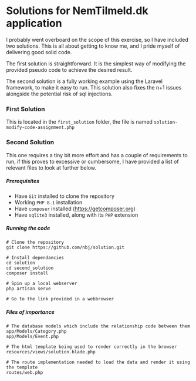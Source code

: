 # Solutions for NemTilmeld.dk application
I probably went overboard on the scope of this exercise, so I have included two solutions.
This is all about getting to know me, and I pride myself of delivering good solid code.

The first solution is straightforward. It is the simplest way of modifying the provided pseudo code
to achieve the desired result. 

The second solution is a fully working example using the Laravel
framework, to make it easy to run. This solution also fixes the n+1 issues alongside the potential
risk of sql injections.

### First Solution
This is located in the `first_solution` folder, the file is named `solution-modify-code-assignment.php`

### Second Solution
This one requires a tiny bit more effort and has a couple of requirements to run, if this proves
to excessive or cumbersome, I have provided a list of relevant files to look at further below.

##### Prerequisites
- Have `Git` installed to clone the repository
- Working `PHP 8.1` installation 
- Have `composer` installed (https://getcomposer.org)
- Have `sqlite3` installed, along with its `PHP` extension 

##### Running the code
```
# Clone the repository
git clone https://github.com/nbj/solution.git

# Install dependancies
cd solution
cd second_solution
composer install

# Spin up a local webserver
php artisan serve

# Go to the link provided in a webbrowser
```

##### Files of importance
```
# The database models which include the relationship code between them
app/Models/Category.php
app/Models/Event.php

# The html template being used to render correctly in the browser
resources/views/solution.blade.php

# The route implementation needed to load the data and render it using the template
routes/web.php
```
